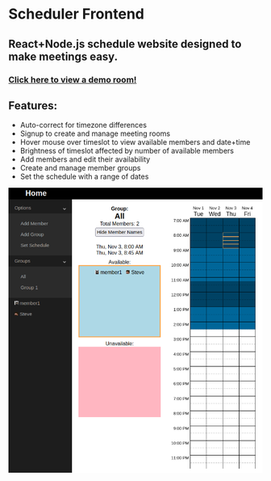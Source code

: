 # Scheduler Frontend

## React+Node.js schedule website designed to make meetings easy.

### [Click here to view a demo room!](https://schedge.netlify.app/6365876e236451f56f754237)

## Features:
* Auto-correct for timezone differences
* Signup to create and manage meeting rooms
* Hover mouse over timeslot to view available members and date+time
* Brightness of timeslot affected by number of available members
* Add members and edit their availability
* Create and manage member groups
* Set the schedule with a range of dates

![](images/schedule-example.png)
